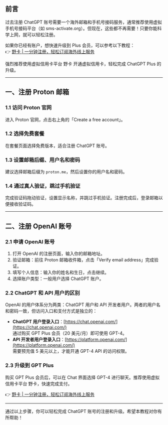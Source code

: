 ## 前言

过去注册 ChatGPT 账号需要一个海外邮箱和手机号接码服务，通常推荐使用虚拟手机号接码平台（如 sms-activate.org）。但现在，这些都不再需要！只要你能科学上网，就可以轻松注册。

如果你已经有账户，想快速升级到 Plus 会员，可以参考以下教程：  
👉 [野卡 | 一分钟注册，轻松订阅海外线上服务](https://bit.ly/bewildcard)

强烈推荐使用虚拟信用卡平台 野卡 开通虚拟信用卡，轻松完成 ChatGPT Plus 的升级。

---

## 一、注册 Proton 邮箱

### 1.1 访问 Proton 官网

进入 Proton 官网，点击右上角的「Create a free account」。

### 1.2 选择免费套餐

在套餐页面选择免费版本，适合注册 ChatGPT 账号。

### 1.3 设置邮箱后缀、用户名和密码

建议选择邮箱后缀为 `proton.me`，然后设置你的用户名和密码。

### 1.4 通过真人验证，跳过手机验证

完成验证码拖动验证，设置显示名称，并跳过手机验证。注册完成后，登录邮箱以便接收验证码。

---

## 二、注册 OpenAI 账号

### 2.1 申请 OpenAI 账号

1. 打开 OpenAI 的注册页面，输入你的邮箱地址。
2. 验证邮箱：前往 Proton 邮箱收件箱，点击「Verify email address」完成验证。
3. 填写个人信息：输入你的姓名和生日，点击继续。
4. 选择账户类型：一般用户选择 ChatGPT 账户。

### 2.2 ChatGPT 和 API 用户的区别

OpenAI 的用户体系分为两类：ChatGPT 用户和 API 开发者用户。两者的用户名和密码一致，但访问入口和支付方式是独立的：

- **ChatGPT 用户登录入口**：[https://chat.openai.com/](https://chat.openai.com/)  
  通过购买 GPT Plus 会员（20 美元/月）即可使用 GPT-4。
- **API 开发者用户登录入口**：[https://platform.openai.com/](https://platform.openai.com/)  
  需要预充值 5 美元以上，才能开通 GPT-4 API 的访问权限。

### 2.3 升级到 GPT Plus

购买 GPT Plus 会员后，可以在 Chat 界面选择 GPT-4 进行聊天。推荐使用虚拟信用卡平台 野卡，快速完成支付。

👉 [野卡 | 一分钟注册，轻松订阅海外线上服务](https://bit.ly/bewildcard)

---

通过以上步骤，你可以轻松完成 ChatGPT 账号的注册和升级。希望本教程对你有所帮助！